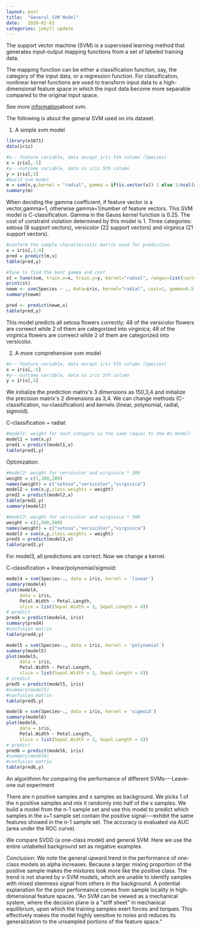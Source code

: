 ```yaml
---
layout: post
title:  "General SVM Model"
date:   2020-02-03 
categories: jekyll update
---
```


The support vector machine (SVM) is a supervised learning method that generates input-output mapping functions from a set of labeled training data. 

The mapping function can be either a classification function, say, the category of the input data, or a regression function. For classification, nonlinear kernel functions are used to transform input data to a high-dimensional feature space in which the input data become more separable compared to the original input space. 

See more [information](http://cs229.stanford.edu/notes/cs229-notes3.pdf)about svm.

The following is about the general SVM used on iris dataset.

1. A simple svm model
```r
library(e1071)
data(iris)
```
```r
#x---feature variable, data except iris 5th column (Species)
x = iris[,-5]
#y---outcome variable, data in iris 5th column
y = iris[,5]
#build svm model
m = svm(x,y,kernel = "radial", gamma = if(is.vector(x)) 1 else 1/ncol(x))
summary(m)
```
When deciding the gamma coefficient, if feature vector is a vector,gamma=1, otherwise gamma=1/number of feature vectors.
This SVM model is C-classification. 
Gamma in the Gauss kernel function is 0.25.
The cost of constraint violation determined by this model is 1.
Three categories: setosa (8 support vectors), versicolor (22 support vectors) and virginica (21 support vectors).

```r
#conform the sample characteristic matrix used for prediction
x = iris[,1:4]
pred = predict(m,x)
table(pred,y)
```
```r
#Tune to find the best gamma and cost
st = tune(svm, train.x=x, train.y=y, kernel="radial", ranges=list(cost=10^(-1:2), gamma=c(.5,1,2)))
print(st)
newm <- svm(Species ~ ., data=iris, kernel="radial", cost=1, gamma=0.5)
summary(newm)
```
```r
pred <- predict(newm,x)
table(pred,y)
```
This model predicts all setosa flowers correctly; 48 of the versicolor flowers are correect while 2 of them are categorized into virginica; 48 of the virginica flowers are correect while 2 of them are categorized into versicolor. 

2. A more comprehensive svm model
```r
#x---feature variable, data except iris 5th column (Species)
x = iris[,-5]
#y---outcome variable, data in iris 5th column
y = iris[,5]
```
We initialize the prediction matrix's 3 dimensions as 150,3,4 and initialize the precision matrix's 2 dimensions as 3,4. We can change methods (C-classification, nu-classification) and kernels (linear, polynomial, radial, sigmoid).

C-classification + radial:
```r
#model1: weight for each category is the same (equal to the #1 model)
model1 = svm(x,y)
pred1 = predict(model1,x)
table(pred1,y)
```
Optimization:
```r
#model2: weight for versicolor and virginica * 200
weight = c(1,200,200)
names(weight) = c("setosa","versicolor","virginica")
model2 = svm(x,y,class.weights = weight)
pred2 = predict(model2,x)
table(pred2,y)
summary(model2)
```
```r
#model3: weight for versicolor and virginica * 500
weight = c(1,500,500)
names(weight) = c("setosa","versicolor","virginica")
model3 = svm(x,y,class.weights = weight)
pred3 = predict(model3,x)
table(pred3,y)
```
For model3, all predictions are correct.
Now we change a kernel.

C-classification + linear/polynomial/sigmoid:
```r
model4 = svm(Species~., data = iris, kernel = 'linear')
summary(model4)
plot(model4, 
     data = iris,
     Petal.Width ~ Petal.Length,
     slice = list(Sepal.Width = 3, Sepal.Length = 4))
# predict
pred4 = predict(model4, iris)
summary(pred4)
#confusion matrix
table(pred4,y)
```
```r
model5 = svm(Species~., data = iris, kernel = 'polynomial')
summary(model5)
plot(model5, 
     data = iris,
     Petal.Width ~ Petal.Length,
     slice = list(Sepal.Width = 3, Sepal.Length = 4))
# predict
pred5 = predict(model5, iris)
#summary(model5)
#confusion matrix
table(pred5,y)
```
```r
model6 = svm(Species~., data = iris, kernel = 'sigmoid')
summary(model6)
plot(model6, 
     data = iris,
     Petal.Width ~ Petal.Length,
     slice = list(Sepal.Width = 3, Sepal.Length = 4))
# predict
pred6 = predict(model6, iris)
#summary(model6)
#confusion matrix
table(pred6,y)
```

An algorithmn for comparing the performance of different SVMs---Leave-one out experiment

There are n positive samples and x samples as background. We picks 1 of the n positive samples and mix it randomly into half of the x samples. We build a model from the n-1 sample set and use this model to predict which samples in the x+1 sample set contain the positive signal---exhibit the same features showed in the n-1 sample set. The accuracy is evaluated via AUC (area under the ROC curve).

We compare SVDD (a one-class model) and general SVM. Here we use the entire unlabeled background set as negative examples.

Conclusion: We note the general upward trend in the performance of one-class models as alpha increases. Because a larger mixing proportion of the positive sample makes the mixtures look more like the positive class. The trend is not shared by v-SVM models, which are unable to identify samples with mixed stemness signal from others in the background. A potential explanation for the poor performance comes from sample locality in high-dimensional feature spaces. "An SVM can be viewed as a mechanical system, where the decision plane is a "stiff sheet" in mechanical equilibrium, upon which the training samples exert forces and torques. This effectively makes the model highly sensitive to noise and reduces its generalization to the unsampled portions of the feature space."